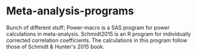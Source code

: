 # Meta-analysis-programs
Bunch of different stuff; 
Power-macro is a SAS program for power calculations in meta-analysis. 
Schmidt2015 is an R program for individually corrected correlation coefficients. The calculations in this program follow those of Schmidt & Hunter's 2015 book.
